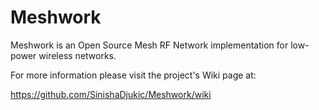 Meshwork
========
Meshwork is an Open Source Mesh RF Network implementation for low-power wireless networks.

For more information please visit the project's Wiki page at:

  https://github.com/SinishaDjukic/Meshwork/wiki
